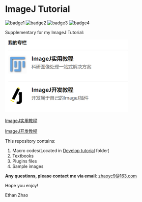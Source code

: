# ImageJ Tutorial
![badge1](https://img.shields.io/badge/platform-win--64-green)
![badge2](https://img.shields.io/badge/condition-updating-green)
![badge3](https://img.shields.io/badge/language-Chinese-red)
![badge4](https://img.shields.io/badge/software-ImageJ%2FFiji-blue)

Supplementary for my ImageJ Tutorial: 

<div><img width="400 height="150" src="专栏图片.png"/></div>

[ImageJ实用教程](https://zhuanlan.zhihu.com/c_1069243926476673024)

[ImageJ开发教程](https://zhuanlan.zhihu.com/c_1101076075773370368)

This repository contains:
1. Macro codes(Located in [Develop tutorial](https://github.com/inanezhao/ImageJ-Tutorial/tree/master/Develop%20tutorial) folder)
2. Textbooks
3. Plugins files
4. Sample images

**Any questions, please contact me via email**: zhaoyc9@163.com

Hope you enjoy!

Ethan Zhao

